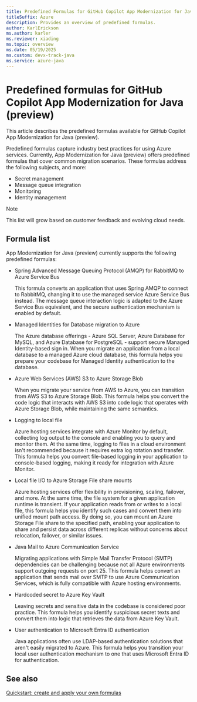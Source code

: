 ```yaml
---
title: Predefined Formulas for GitHub Copilot App Modernization for Java (Preview)
titleSuffix: Azure
description: Provides an overview of predefined formulas.
author: KarlErickson
ms.author: karler
ms.reviewer: xiading
ms.topic: overview
ms.date: 05/19/2025
ms.custom: devx-track-java
ms.service: azure-java
---
```


# Predefined formulas for GitHub Copilot App Modernization for Java (preview)

This article describes the predefined formulas available for GitHub Copilot App Modernization for Java (preview).

Predefined formulas capture industry best practices for using Azure services. Currently, App Modernization for Java (preview) offers predefined formulas that cover common migration scenarios. These formulas address the following subjects, and more:

- Secret management
- Message queue integration
- Monitoring
- Identity management

> [!NOTE]
> This list will grow based on customer feedback and evolving cloud needs.

## Formula list

App Modernization for Java (preview) currently supports the following predefined formulas:

- Spring Advanced Message Queuing Protocol (AMQP) for RabbitMQ to Azure Service Bus

  This formula converts an application that uses Spring AMQP to connect to RabbitMQ, changing it to use the managed service Azure Service Bus instead. The message queue interaction logic is adapted to the Azure Service Bus equivalent, and the secure authentication mechanism is enabled by default.

- Managed Identities for Database migration to Azure

  The Azure database offerings - Azure SQL Server, Azure Database for MySQL, and Azure Database for PostgreSQL - support secure Managed Identity-based sign in. When you migrate an application from a local database to a managed Azure cloud database, this formula helps you prepare your codebase for Managed Identity authentication to the database.

- Azure Web Services (AWS) S3 to Azure Storage Blob

  When you migrate your service from AWS to Azure, you can transition from AWS S3 to Azure Storage Blob. This formula helps you convert the code logic that interacts with AWS S3 into code logic that operates with Azure Storage Blob, while maintaining the same semantics.

- Logging to local file

  Azure hosting services integrate with Azure Monitor by default, collecting log output to the console and enabling you to query and monitor them. At the same time, logging to files in a cloud environment isn't recommended because it requires extra log rotation and transfer. This formula helps you convert file-based logging in your application to console-based logging, making it ready for integration with Azure Monitor.

- Local file I/O to Azure Storage File share mounts

  Azure hosting services offer flexibility in provisioning, scaling, failover, and more. At the same time, the file system for a given application runtime is transient. If your application reads from or writes to a local file, this formula helps you identify such cases and convert them into unified mount path access. By doing so, you can mount an Azure Storage File share to the specified path, enabling your application to share and persist data across different replicas without concerns about relocation, failover, or similar issues.

- Java Mail to Azure Communication Service

  Migrating applications with Simple Mail Transfer Protocol (SMTP) dependencies can be challenging because not all Azure environments support outgoing requests on port 25. This formula helps convert an application that sends mail over SMTP to use Azure Communication Services, which is fully compatible with Azure hosting environments.

- Hardcoded secret to Azure Key Vault

  Leaving secrets and sensitive data in the codebase is considered poor practice. This formula helps you identify suspicious secret texts and convert them into logic that retrieves the data from Azure Key Vault.

- User authentication to Microsoft Entra ID authentication

  Java applications often use LDAP-based authentication solutions that aren't easily migrated to Azure. This formula helps you transition your local user authentication mechanism to one that uses Microsoft Entra ID for authentication.

## See also

[Quickstart: create and apply your own formulas](migrate-github-copilot-app-modernization-for-java-quickstart-create-and-apply-your-own-formula.md)
